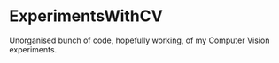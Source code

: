 # ExperimentsWithCV
Unorganised bunch of code, hopefully working, of my Computer Vision experiments.
